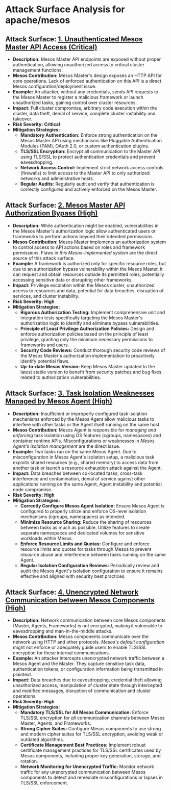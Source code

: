 # Attack Surface Analysis for apache/mesos

## Attack Surface: [1. Unauthenticated Mesos Master API Access (Critical)](./attack_surfaces/1__unauthenticated_mesos_master_api_access__critical_.md)

*   **Description:** Mesos Master API endpoints are exposed without proper authentication, allowing unauthorized access to critical cluster management functions.
*   **Mesos Contribution:** Mesos Master's design exposes an HTTP API for core operations. Lack of enforced authentication on this API is a direct Mesos configuration/deployment issue.
*   **Example:** An attacker, without any credentials, sends API requests to the Mesos Master to register a malicious framework or launch unauthorized tasks, gaining control over cluster resources.
*   **Impact:** Full cluster compromise, arbitrary code execution within the cluster, data theft, denial of service, complete cluster instability and takeover.
*   **Risk Severity:** **Critical**
*   **Mitigation Strategies:**
    *   **Mandatory Authentication:**  Enforce strong authentication on the Mesos Master API using mechanisms like Pluggable Authentication Modules (PAM), OAuth 2.0, or custom authentication plugins.
    *   **TLS/SSL Encryption:** Encrypt all communication to the Master API using TLS/SSL to protect authentication credentials and prevent eavesdropping.
    *   **Network Access Control:** Implement strict network access controls (firewalls) to limit access to the Master API to only authorized networks and administrative hosts.
    *   **Regular Audits:** Regularly audit and verify that authentication is correctly configured and actively enforced on the Mesos Master.

## Attack Surface: [2. Mesos Master API Authorization Bypass (High)](./attack_surfaces/2__mesos_master_api_authorization_bypass__high_.md)

*   **Description:**  While authentication might be enabled, vulnerabilities in the Mesos Master's authorization logic allow authenticated users or frameworks to perform actions beyond their intended permissions.
*   **Mesos Contribution:** Mesos Master implements an authorization system to control access to API actions based on roles and framework permissions. Flaws in *this Mesos-implemented system* are the direct source of this attack surface.
*   **Example:** A framework is authorized only for specific resource roles, but due to an authorization bypass vulnerability within the Mesos Master, it can request and obtain resources outside its permitted roles, potentially accessing sensitive data or disrupting other frameworks.
*   **Impact:** Privilege escalation within the Mesos cluster, unauthorized access to resources and data, potential for data breaches, disruption of services, and cluster instability.
*   **Risk Severity:** **High**
*   **Mitigation Strategies:**
    *   **Rigorous Authorization Testing:** Implement comprehensive unit and integration tests specifically targeting the Mesos Master's authorization logic to identify and eliminate bypass vulnerabilities.
    *   **Principle of Least Privilege Authorization Policies:** Design and enforce authorization policies based on the principle of least privilege, granting only the minimum necessary permissions to frameworks and users.
    *   **Security Code Reviews:** Conduct thorough security code reviews of the Mesos Master's authorization implementation to proactively identify potential flaws.
    *   **Up-to-date Mesos Version:** Keep Mesos Master updated to the latest stable version to benefit from security patches and bug fixes related to authorization vulnerabilities.

## Attack Surface: [3. Task Isolation Weaknesses Managed by Mesos Agent (High)](./attack_surfaces/3__task_isolation_weaknesses_managed_by_mesos_agent__high_.md)

*   **Description:**  Insufficient or improperly configured task isolation mechanisms enforced by the Mesos Agent allow malicious tasks to interfere with other tasks or the Agent itself running on the same host.
*   **Mesos Contribution:** Mesos Agent is responsible for *managing and enforcing* task isolation using OS features (cgroups, namespaces) and container runtime APIs. Misconfigurations or weaknesses in *Mesos Agent's isolation management* are the direct issue.
*   **Example:** Two tasks run on the same Mesos Agent. Due to misconfiguration in Mesos Agent's isolation setup, a malicious task exploits shared resources (e.g., shared memory) to access data from another task or launch a resource exhaustion attack against the Agent.
*   **Impact:** Data breaches between co-located tasks, cross-task interference and contamination, denial of service against other applications running on the same Agent, Agent instability and potential node compromise.
*   **Risk Severity:** **High**
*   **Mitigation Strategies:**
    *   **Correctly Configure Mesos Agent Isolation:** Ensure Mesos Agent is configured to properly utilize and enforce OS-level isolation mechanisms (cgroups, namespaces) as intended.
    *   **Minimize Resource Sharing:**  Reduce the sharing of resources between tasks as much as possible. Utilize features to create separate namespaces and dedicated volumes for sensitive workloads within Mesos.
    *   **Enforce Resource Limits and Quotas:** Configure and enforce resource limits and quotas for tasks through Mesos to prevent resource abuse and interference between tasks running on the same Agent.
    *   **Regular Isolation Configuration Reviews:** Periodically review and audit the Mesos Agent's isolation configuration to ensure it remains effective and aligned with security best practices.

## Attack Surface: [4. Unencrypted Network Communication between Mesos Components (High)](./attack_surfaces/4__unencrypted_network_communication_between_mesos_components__high_.md)

*   **Description:** Network communication between core Mesos components (Master, Agents, Frameworks) is not encrypted, making it vulnerable to eavesdropping and man-in-the-middle attacks.
*   **Mesos Contribution:** Mesos components communicate over the network using HTTP and other protocols.  *Mesos's default configuration* might not enforce or adequately guide users to enable TLS/SSL encryption for these internal communications.
*   **Example:** An attacker intercepts unencrypted network traffic between a Mesos Agent and the Master. They capture sensitive task data, authentication tokens, or configuration information being transmitted in plaintext.
*   **Impact:** Data breaches due to eavesdropping, credential theft allowing unauthorized access, manipulation of cluster state through intercepted and modified messages, disruption of communication and cluster operations.
*   **Risk Severity:** **High**
*   **Mitigation Strategies:**
    *   **Mandatory TLS/SSL for All Mesos Communication:**  Enforce TLS/SSL encryption for *all* communication channels between Mesos Master, Agents, and Frameworks.
    *   **Strong Cipher Suites:** Configure Mesos components to use strong and modern cipher suites for TLS/SSL encryption, avoiding weak or outdated algorithms.
    *   **Certificate Management Best Practices:** Implement robust certificate management practices for TLS/SSL certificates used by Mesos components, including proper key generation, storage, and rotation.
    *   **Network Monitoring for Unencrypted Traffic:** Monitor network traffic for any unencrypted communication between Mesos components to detect and remediate misconfigurations or lapses in TLS/SSL enforcement.

